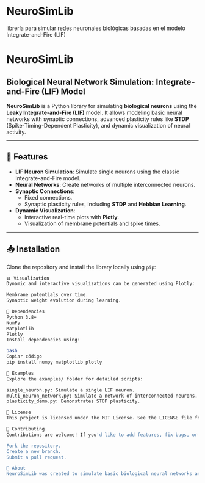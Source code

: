 # NeuroSimLib
librería para simular redes neuronales biológicas basadas en el modelo Integrate-and-Fire (LIF)
# NeuroSimLib

## Biological Neural Network Simulation: Integrate-and-Fire (LIF) Model

**NeuroSimLib** is a Python library for simulating **biological neurons** using the **Leaky Integrate-and-Fire (LIF)** model. It allows modeling basic neural networks with synaptic connections, advanced plasticity rules like **STDP** (Spike-Timing-Dependent Plasticity), and dynamic visualization of neural activity.

---

## 🚀 **Features**

- **LIF Neuron Simulation**: Simulate single neurons using the classic Integrate-and-Fire model.
- **Neural Networks**: Create networks of multiple interconnected neurons.
- **Synaptic Connections**:
  - Fixed connections.
  - Synaptic plasticity rules, including **STDP** and **Hebbian Learning**.
- **Dynamic Visualization**:
  - Interactive real-time plots with **Plotly**.
  - Visualization of membrane potentials and spike times.

---

## 📥 **Installation**

Clone the repository and install the library locally using `pip`:

```bash
📊 Visualization
Dynamic and interactive visualizations can be generated using Plotly:

Membrane potentials over time.
Synaptic weight evolution during learning.

🔧 Dependencies
Python 3.8+
NumPy
Matplotlib
Plotly
Install dependencies using:

bash
Copiar código
pip install numpy matplotlib plotly

🧪 Examples
Explore the examples/ folder for detailed scripts:

single_neuron.py: Simulate a single LIF neuron.
multi_neuron_network.py: Simulate a network of interconnected neurons.
plasticity_demo.py: Demonstrates STDP plasticity.

📜 License
This project is licensed under the MIT License. See the LICENSE file for details.

🤝 Contributing
Contributions are welcome! If you'd like to add features, fix bugs, or improve documentation:

Fork the repository.
Create a new branch.
Submit a pull request.

🧠 About
NeuroSimLib was created to simulate basic biological neural networks and explore dynamic behaviors like spiking, plasticity, and learning.
